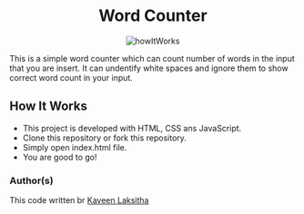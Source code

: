 <h1 align="center">Word Counter</h1>
<p align="center">
    <img src="https://i.ibb.co/BGd75PC/20211001-154638-00-00-00-00-00-30.gif" alt="howItWorks" border="0">
</p>

This is a simple word counter which can count number of words in the input that you are insert. It can undentify white spaces and ignore them to show correct word count in your input.
## How It Works
- This project is developed with HTML, CSS ans JavaScript.
- Clone this repository or fork this repository.
- Simply open index.html file.
- You are good to go!

### Author(s)
This code written br [Kaveen Laksitha](https://github.com/KaveenLaksitha)

